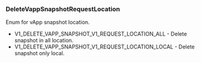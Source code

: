 ### DeleteVappSnapshotRequestLocation
Enum for vApp snapshot location.

- V1_DELETE_VAPP_SNAPSHOT_V1_REQUEST_LOCATION_ALL - Delete snapshot in all location.
- V1_DELETE_VAPP_SNAPSHOT_V1_REQUEST_LOCATION_LOCAL - Delete snapshot only local.
